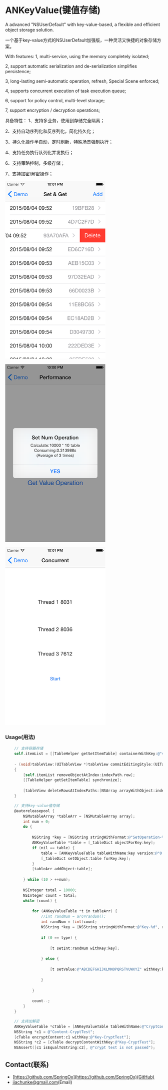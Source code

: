 ANKeyValue(键值存储)
=========

A advanced "NSUserDefault" with key-value-based, a flexible and efficient object storage solution.

一个基于key-value方式的NSUserDefault加强版，一种灵活又快捷的对象存储方案。

With features:
1, multi-service, using the memory completely isolated;

2, support automatic serialization and de-serialization simplifies persistence;

3, long-lasting semi-automatic operation, refresh, Special Scene enforced;

4, supports concurrent execution of task execution queue;

6, support for policy control, multi-level storage;

7, support encryption / decryption operations;

具备特性：
1、支持多业务，使用到存储完全隔离；

2、支持自动序列化和反序列化，简化持久化；

3、持久化操作半自动，定时刷新，特殊场景强制执行；

4、支持任务执行队列化并发执行；

6、支持策略控制，多级存储；

7、支持加密/解密操作；


![Screenshot](https://github.com/SpringOx/ANKeyValue/blob/master/ANKeyValue-1.png)

![Screenshot](https://github.com/SpringOx/ANKeyValue/blob/master/ANKeyValue-2.png)

![Screenshot](https://github.com/SpringOx/ANKeyValue/blob/master/ANKeyValue-3.png)



### Usage(用法)

``` objective-c
    // 支持容器存储
    self.itemList = [[TableHelper getSetItemTable] containerWithKey:@"setItemList"];
    
    - (void)tableView:(UITableView *)tableView commitEditingStyle:(UITableViewCellEditingStyle)editingStyle forRowAtIndexPath:(NSIndexPath *)indexPath
    {
        [self.itemList removeObjectAtIndex:indexPath.row];
        [[TableHelper getSetItemTable] synchronize];
        
        [tableView deleteRowsAtIndexPaths:[NSArray arrayWithObject:indexPath] withRowAnimation:UITableViewRowAnimationLeft];
    }
```

``` objective-c
    // 支持key-value值存储
    @autoreleasepool {
        NSMutableArray *tableArr = [NSMutableArray array];
        int num = 0;
        do {
            
            NSString *key = [NSString stringWithFormat:@"SetOperation-%d", num];
            ANKeyValueTable *table = [_tableDict objectForKey:key];
            if (nil == table) {
                table = [ANKeyValueTable tableWithName:key version:@"0.0.9" resumable:YES];
                [_tableDict setObject:table forKey:key];
            }
            [tableArr addObject:table];
            
        } while (10 > ++num);
        
        NSInteger total = 10000;
        NSInteger count = total;
        while (count) {
            
            for (ANKeyValueTable *t in tableArr) {
                //int randNum = arc4random();
                int randNum = (int)count;
                NSString *key = [NSString stringWithFormat:@"Key-%d", randNum];
                
                if (0 == type) {
                    
                    [t setInt:randNum withKey:key];
                
                } else {
                
                    [t setValue:@"ABCDEFGHIJKLMNOPQRSTVUWXYZ" withKey:key];
                    
                }
                
            }
            
            count--;
        }
    }
```

``` objective-c
    // 支持加解密
    ANKeyValueTable *cTable = [ANKeyValueTable tableWithName:@"CryptContentTest" version:@"0.0.1" resumable:YES];
    NSString *c1 = @"Content-CryptTest";
    [cTable encryptContent:c1 withKey:@"Key-CryptTest"];
    NSString *c2 = [cTable decryptContentWithKey:@"Key-CryptTest"];
    NSAssert([c1 isEqualToString:c2], @"crypt test is not passed");
```

## Contact(联系)

- [https://github.com/SpringOx](https://github.com/SpringOx)(GitHub)
- [jiachunke@gmail.com](jiachunke@gmail.com)(Email)



